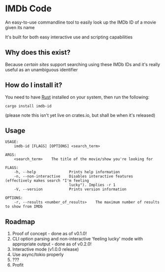 # IMDb Code

An easy-to-use commandline tool to easily look up the IMDb ID of a movie given its name

It's built for both easy interactive use and scripting capabilities

## Why does this exist?

Because *certain sites* support searching using these IMDb IDs and it's really useful as an unambiguous identifier

## How do I install it?

You need to have [Rust](https://www.rust-lang.org/) installed on your system, then run the following:

```shell
cargo install imdb-id
```

(please note this isn't yet live on crates.io, but shall be when it's released)

## Usage

```
USAGE:
    imdb-id [FLAGS] [OPTIONS] <search_term>

ARGS:
    <search_term>    The title of the movie/show you're looking for

FLAGS:
    -h, --help               Prints help information
    -n, --non-interactive    Disables interactive features (effectively makes search "I'm feeling
                             lucky"). Implies -r 1
    -V, --version            Prints version information

OPTIONS:
    -r, --results <number_of_results>    The maximum number of results to show from IMDb
```

## Roadmap

1. Proof of concept - done as of v0.1.0!
2. CLI option parsing and non-interactive 'feeling lucky' mode with appropriate output - done as of v0.2.0!
3. Interactive mode (v1.0.0 release)
4. Use async/tokio properly
5. ???
6. Profit
